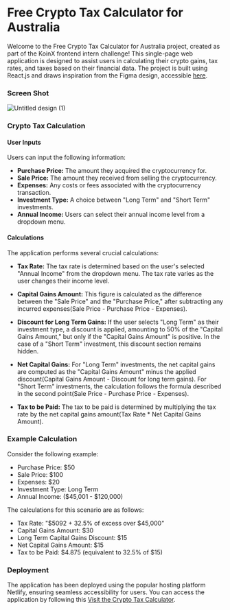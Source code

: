 # Free Crypto Tax Calculator for Australia

Welcome to the Free Crypto Tax Calculator for Australia project, created as part of the KoinX frontend intern challenge! This single-page web application is designed to assist users in calculating their crypto gains, tax rates, and taxes based on their financial data. The project is built using React.js and draws inspiration from the Figma design, accessible [here](https://figmashort.link/bREHpN).

### Screen Shot
![Untitled design (1)](https://github.com/karthik-mohan23/Frontend-Intern-Assignment/assets/132973611/7414fccc-7efd-4742-b3a0-016e60c51ed9)





### Crypto Tax Calculation

#### User Inputs

Users can input the following information:

- **Purchase Price:** The amount they acquired the cryptocurrency for.
- **Sale Price:** The amount they received from selling the cryptocurrency.
- **Expenses:** Any costs or fees associated with the cryptocurrency transaction.
- **Investment Type:** A choice between "Long Term" and "Short Term" investments.
- **Annual Income:** Users can select their annual income level from a dropdown menu.

#### Calculations

The application performs several crucial calculations:

- **Tax Rate:** The tax rate is determined based on the user's selected "Annual Income" from the dropdown menu. The tax rate varies as the user changes their income level.

- **Capital Gains Amount:** This figure is calculated as the difference between the "Sale Price" and the "Purchase Price," after subtracting any incurred expenses(Sale Price - Purchase Price - Expenses).

- **Discount for Long Term Gains:** If the user selects "Long Term" as their investment type, a discount is applied, amounting to 50% of the "Capital Gains Amount," but only if the "Capital Gains Amount" is positive. In the case of a "Short Term" investment, this discount section remains hidden.

- **Net Capital Gains:** For "Long Term" investments, the net capital gains are computed as the "Capital Gains Amount" minus the applied discount(Capital Gains Amount - Discount for long term gains). For "Short Term" investments, the calculation follows the formula described in the second point(Sale Price - Purchase Price - Expenses).

- **Tax to be Paid:** The tax to be paid is determined by multiplying the tax rate by the net capital gains amount(Tax Rate \* Net Capital Gains Amount).

### Example Calculation

Consider the following example:

- Purchase Price: $50
- Sale Price: $100
- Expenses: $20
- Investment Type: Long Term
- Annual Income: ($45,001 - $120,000)

The calculations for this scenario are as follows:

- Tax Rate: "$5092 + 32.5% of excess over $45,000"
- Capital Gains Amount: $30
- Long Term Capital Gains Discount: $15
- Net Capital Gains Amount: $15
- Tax to be Paid: $4.875 (equivalent to 32.5% of $15)

### Deployment

The application has been deployed using the popular hosting platform Netlify, ensuring seamless accessibility for users. You can access the application by following this <a href="https://koinx-crypto-tax-calculator.netlify.app/" target="_blank">Visit the Crypto Tax Calculator</a>.
